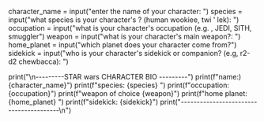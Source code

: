 character_name = input("enter the name of your character: ")
species = input("what species is your character's ? (human wookiee, twi ' lek): ")
occupation = input("what is your character's occupation (e.g. , JEDI, SITH, smuggler") 
weapon = input("what is your character's main weapon?: ")
home_planet = input("which planet does your character come from?")
sidekick = input("who is your character's sidekick or companion? (e.g, r2-d2  chewbacca): ")


print("\n---------STAR wars CHARACTER BIO ---------")
print(f"name:){character_name}")
print(f"species: {species} ") 
print(f"occupation:  {occupation}")
print(f"weapon of choice {weapon}")
print(f"home planet: {home_planet} ")
print(f"sidekick: {sidekick}")
print("----------------------------------------\n")
